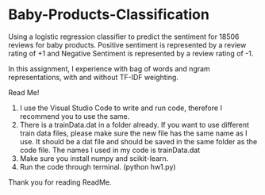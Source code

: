 # Baby-Products-Classification
Using a logistic regression classifier to predict the sentiment for 18506 reviews for baby products. Positive sentiment is represented by a review rating of +1 and Negative Sentiment is represented by a review rating of -1.

In this assignment, I experience with bag of words and ngram representations, with and without TF-IDF weighting.

Read Me!

1) I use the Visual Studio Code to write and run code, therefore I recommend you to use the same.
2) There is a trainData.dat in a folder already. 
If you want to use different train data files, please make sure the new file has the same name as I use.
It should be a dat file and should be saved in the same folder as the code file.
The names I used in my code is trainData.dat
3) Make sure you install numpy and scikit-learn.
4) Run the code through terminal. (python hw1.py)

Thank you for reading ReadMe.
